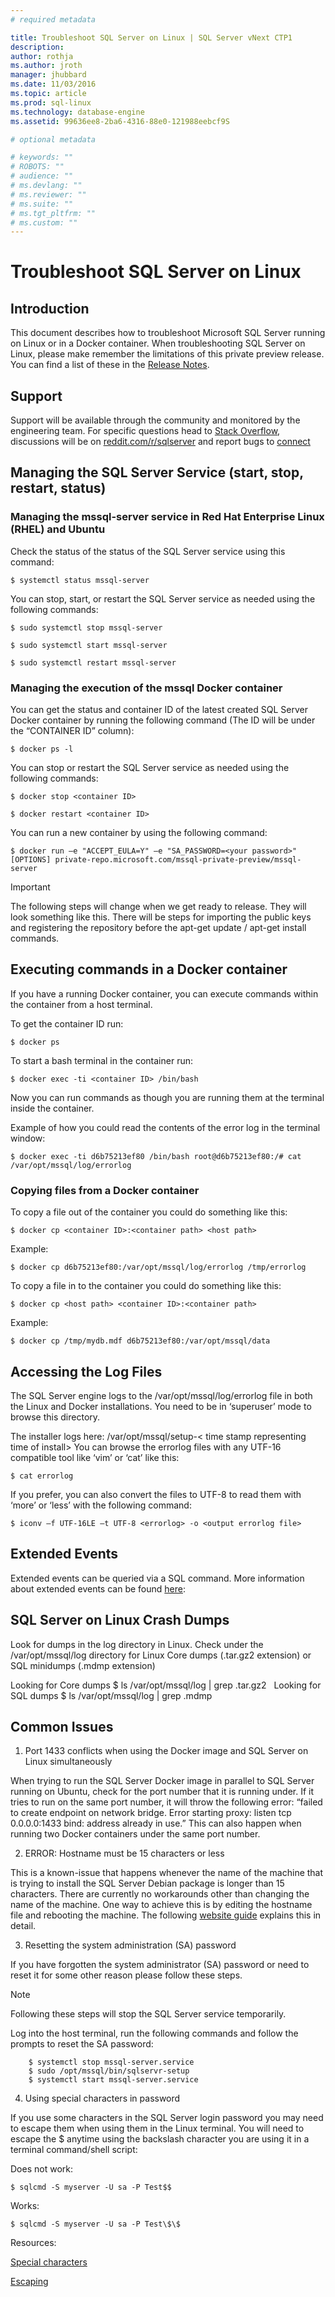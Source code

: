 ```yaml
---
# required metadata

title: Troubleshoot SQL Server on Linux | SQL Server vNext CTP1
description: 
author: rothja 
ms.author: jroth 
manager: jhubbard
ms.date: 11/03/2016
ms.topic: article
ms.prod: sql-linux
ms.technology: database-engine
ms.assetid: 99636ee8-2ba6-4316-88e0-121988eebcf9S

# optional metadata

# keywords: ""
# ROBOTS: ""
# audience: ""
# ms.devlang: ""
# ms.reviewer: ""
# ms.suite: ""
# ms.tgt_pltfrm: ""
# ms.custom: ""
---
```

# Troubleshoot SQL Server on Linux
## Introduction

This document describes how to troubleshoot Microsoft SQL Server running on Linux or in a Docker container. When troubleshooting SQL Server on Linux, please make remember the limitations of this private preview release. You can find a list of these in the [Release Notes](sql-server-linux-release-notes.md).

## Support

Support will be available through the community and monitored by the engineering team. 
For specific questions head to [Stack Overflow](http://stackoverflow.com/), discussions will be on [reddit.com/r/sqlserver](www.reddit.com/r/sqlserver) and report bugs to [connect](http://connect.microsoft.com/)

## Managing the SQL Server Service (start, stop, restart, status)

### Managing the mssql-server service in Red Hat Enterprise Linux (RHEL) and Ubuntu 

Check the status of the status of the SQL Server service using this command:

    $ systemctl status mssql-server

You can stop, start, or restart the SQL Server service as needed using the following commands:

    $ sudo systemctl stop mssql-server

    $ sudo systemctl start mssql-server
    
    $ sudo systemctl restart mssql-server

### Managing the execution of the mssql Docker container

You can get the status and container ID of the latest created SQL Server Docker container by running the following command (The ID will be under the “CONTAINER ID” column):

    $ docker ps -l

You can stop or restart the SQL Server service as needed using the following commands:

    $ docker stop <container ID> 

    $ docker restart <container ID> 

You can run a new container by using the following command:

	$ docker run –e "ACCEPT_EULA=Y" –e "SA_PASSWORD=<your password>" [OPTIONS] private-repo.microsoft.com/mssql-private-preview/mssql-server 

> [!IMPORTANT]
> The following steps will change when we get ready to release. They will look something like this. There will be steps for importing the public keys and registering the repository before the apt-get update / apt-get install commands. 


## Executing commands in a Docker container

If you have a running Docker container, you can execute commands within the container from a host terminal.

To get the container ID run:
    
    $ docker ps

To start a bash terminal in the container run:

    $ docker exec -ti <container ID> /bin/bash
Now you can run commands as though you are running them at the terminal inside the container.

Example of how you could read the contents of the error log in the terminal window:

    $ docker exec -ti d6b75213ef80 /bin/bash root@d6b75213ef80:/# cat /var/opt/mssql/log/errorlog

### Copying files from a Docker container

To copy a file out of the container you could do something like this:
    
    $ docker cp <container ID>:<container path> <host path>

Example:
    
    $ docker cp d6b75213ef80:/var/opt/mssql/log/errorlog /tmp/errorlog

To copy a file in to the container you could do something like this:
    
    $ docker cp <host path> <container ID>:<container path>

Example:
    
    $ docker cp /tmp/mydb.mdf d6b75213ef80:/var/opt/mssql/data

## Accessing the Log Files
    
The SQL Server engine logs to the /var/opt/mssql/log/errorlog file in both the Linux and Docker installations. You need to be in ‘superuser’ mode to browse this directory.

The installer logs here: /var/opt/mssql/setup-< time stamp representing time of install>
You can browse the errorlog files with any UTF-16 compatible tool like ‘vim’ or ‘cat’ like this: 

    $ cat errorlog

If you prefer, you can also convert the files to UTF-8 to read them with ‘more’ or ‘less’ with the following command:
    
    $ iconv –f UTF-16LE –t UTF-8 <errorlog> -o <output errorlog file>

## Extended Events

Extended events can be queried via a SQL command.  More information about extended events can be found [here](https://technet.microsoft.com/en-us/library/bb630282.aspx):

## SQL Server on Linux Crash Dumps 

Look for dumps in the log directory in Linux. Check under the /var/opt/mssql/log directory for Linux Core dumps (.tar.gz2 extension) or SQL minidumps (.mdmp extension)

Looking for Core dumps 
    $ ls /var/opt/mssql/log | grep .tar.gz2 
 
Looking for SQL dumps 
    $ ls /var/opt/mssql/log | grep .mdmp 

## Common Issues

1. Port 1433 conflicts when using the Docker image and SQL Server on Linux simultaneously

 When trying to run the SQL Server Docker image in parallel to SQL Server running on Ubuntu, check for the port number that it is running under. If it tries to run on the same port number, it will throw the following error: “failed to create endpoint <container name> on network bridge. Error starting proxy: listen tcp 0.0.0.0:1433 bind: address already in use.” This can also happen when running two Docker containers under the same port number.

2. ERROR: Hostname must be 15 characters or less

 This is a known-issue that happens whenever the name of the machine that is trying to install the SQL Server Debian package is longer than 15 characters. There are currently no workarounds other than changing the name of the machine. One way to achieve this is by editing the hostname file and rebooting the machine. The following [website guide](http://www.cyberciti.biz/faq/ubuntu-change-hostname-command/) explains this in detail.

3. Resetting the system administration (SA) password

 If you have forgotten the system administrator (SA) password or need to reset it for some other reason please follow these steps.

 > [!NOTE]
 > Following these steps will stop the SQL Server service temporarily.

 Log into the host terminal, run the following commands and follow the prompts to reset the SA password:

        $ systemctl stop mssql-server.service
        $ sudo /opt/mssql/bin/sqlservr-setup
        $ systemctl start mssql-server.service

4. Using special characters in password

If you use some characters in the SQL Server login password you may need to escape them when using them in the Linux terminal. You will need to escape the $ anytime using the backslash character you are using it in a terminal command/shell script:

Does not work:

    $ sqlcmd -S myserver -U sa -P Test$$

Works:

    $ sqlcmd -S myserver -U sa -P Test\$\$

Resources:

[Special characters](http://tldp.org/LDP/abs/html/special-chars.html)

[Escaping](http://tldp.org/LDP/abs/html/escapingsection.html)
